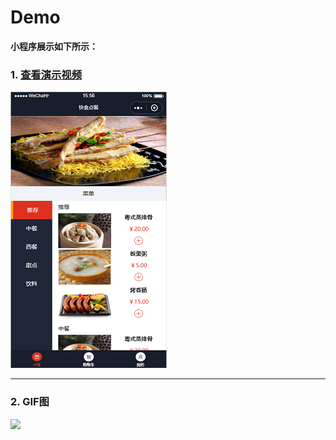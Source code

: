#  Demo
**小程序展示如下所示：**

### 1.  [查看演示视频](https://www.meipai.com/media/1078311199)
[![Watch the video](images/index1_mini.png)](https://www.meipai.com/media/1078311199)

----

### 2.  GIF图
![](images/demo.gif)

